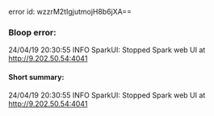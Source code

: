 error id: wzzrM2tIgjutmojH8b6jXA==
### Bloop error:

24/04/19 20:30:55 INFO SparkUI: Stopped Spark web UI at http://9.202.50.54:4041
#### Short summary: 

24/04/19 20:30:55 INFO SparkUI: Stopped Spark web UI at http://9.202.50.54:4041
